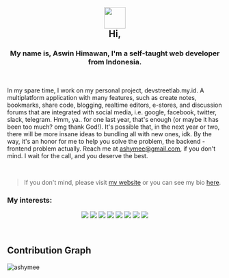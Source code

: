 <h2 align="center">
<img src="https://media.giphy.com/media/hvRJCLFzcasrR4ia7z/giphy.gif" width="50px">
<br/>
Hi,
</h2>
<h3 align="center">My name is, Aswin Himawan, I'm a self-taught web developer from Indonesia.</h3>

<br/>

In my spare time, I work on my personal project, devstreetlab.my.id. A multiplatform application with many features, such as create notes, bookmarks, share code, blogging, realtime editors, e-stores, and discussion forums that are integrated with social media, i.e. google, facebook, twitter, slack, telegram. Hmm, ya.. for one last year, that's enough (or maybe it has been too much? omg thank God!). It's possible that, in the next year or two, there will be more insane ideas to bundling all with new ones, idk.
By the way, it's an honor for me to help you solve the problem, the backend - frontend problem actually. Reach me at ashymee@gmail.com, if you don't mind. I wait for the call, and you deserve the best.

<br/>

> If you don't mind, please visit [my website](https://devstreetlab.my.id) or you can see my bio [here](https://ashymee.github.io).


### My interests:
<p align="center"> 
  <img src="https://img.shields.io/badge/NodeJS-TS-blue">
  <img src="https://img.shields.io/badge/ReactJS-TS-blue">
  <img src="https://img.shields.io/badge/NextJS-TS-blue">
  <img src="https://img.shields.io/badge/ReactNative-TS-blue">
  <img src="https://img.shields.io/badge/ExpressJS-TS-blue">
  <img src="https://img.shields.io/badge/ElectronJS-TS-blue">
  <img src="https://img.shields.io/badge/Typescript-♥️-blue">
  <img src="https://img.shields.io/badge/Tailwind-CSS-red">
</p>

<br/>

## Contribution Graph

<p><img align="left" src="https://activity-graph.herokuapp.com/graph?username=ashymee&theme=github" alt="ashymee" /></p>
